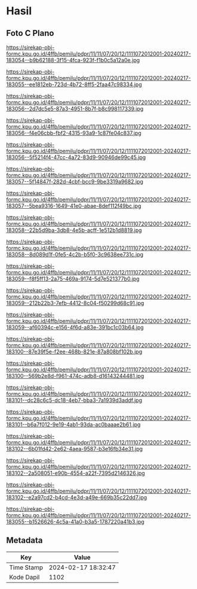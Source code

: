 # Hasil

## Foto C Plano

https://sirekap-obj-formc.kpu.go.id/4ffb/pemilu/pdpr/11/11/07/20/12/1111072012001-20240217-183054--b9b62188-3f15-4fca-923f-f1b0c5a12a0e.jpg

https://sirekap-obj-formc.kpu.go.id/4ffb/pemilu/pdpr/11/11/07/20/12/1111072012001-20240217-183055--ee1812eb-723d-4b72-8ff5-2faa47c98334.jpg

https://sirekap-obj-formc.kpu.go.id/4ffb/pemilu/pdpr/11/11/07/20/12/1111072012001-20240217-183056--2d7dc5e5-87a3-4951-8b7f-b8c998117339.jpg

https://sirekap-obj-formc.kpu.go.id/4ffb/pemilu/pdpr/11/11/07/20/12/1111072012001-20240217-183056--f4e06cbb-fbf2-4315-93a9-1c87fe04c837.jpg

https://sirekap-obj-formc.kpu.go.id/4ffb/pemilu/pdpr/11/11/07/20/12/1111072012001-20240217-183056--5f5214f4-47cc-4a72-83d9-90946de99c45.jpg

https://sirekap-obj-formc.kpu.go.id/4ffb/pemilu/pdpr/11/11/07/20/12/1111072012001-20240217-183057--5f14847f-282d-4cbf-bcc9-9be3319a9682.jpg

https://sirekap-obj-formc.kpu.go.id/4ffb/pemilu/pdpr/11/11/07/20/12/1111072012001-20240217-183057--5bea9316-1649-41e0-abae-8def112f49bc.jpg

https://sirekap-obj-formc.kpu.go.id/4ffb/pemilu/pdpr/11/11/07/20/12/1111072012001-20240217-183058--22b5d9ba-3db8-4e5b-acff-1e512b1d8819.jpg

https://sirekap-obj-formc.kpu.go.id/4ffb/pemilu/pdpr/11/11/07/20/12/1111072012001-20240217-183058--8d089d1f-0fe5-4c2b-b5f0-3c9638ee731c.jpg

https://sirekap-obj-formc.kpu.go.id/4ffb/pemilu/pdpr/11/11/07/20/12/1111072012001-20240217-183059--f8f5ff13-2a75-469a-9174-5d7e521377b0.jpg

https://sirekap-obj-formc.kpu.go.id/4ffb/pemilu/pdpr/11/11/07/20/12/1111072012001-20240217-183059--212b22b3-7efb-4412-8c04-f50299d68c91.jpg

https://sirekap-obj-formc.kpu.go.id/4ffb/pemilu/pdpr/11/11/07/20/12/1111072012001-20240217-183059--af60394c-e156-4f6d-a83e-391bc1c03b64.jpg

https://sirekap-obj-formc.kpu.go.id/4ffb/pemilu/pdpr/11/11/07/20/12/1111072012001-20240217-183100--87e39f5e-f2ee-468b-821e-87a808bf102b.jpg

https://sirekap-obj-formc.kpu.go.id/4ffb/pemilu/pdpr/11/11/07/20/12/1111072012001-20240217-183100--569b2e8d-f961-474c-adb8-d16143244481.jpg

https://sirekap-obj-formc.kpu.go.id/4ffb/pemilu/pdpr/11/11/07/20/12/1111072012001-20240217-183101--dc28c6c5-dc18-4eb7-bba3-7a1939d3addf.jpg

https://sirekap-obj-formc.kpu.go.id/4ffb/pemilu/pdpr/11/11/07/20/12/1111072012001-20240217-183101--b6a7f012-9e19-4ab1-93da-ac0baaae2b61.jpg

https://sirekap-obj-formc.kpu.go.id/4ffb/pemilu/pdpr/11/11/07/20/12/1111072012001-20240217-183102--6b01fd42-2e62-4aea-9587-b3e16fb34e31.jpg

https://sirekap-obj-formc.kpu.go.id/4ffb/pemilu/pdpr/11/11/07/20/12/1111072012001-20240217-183102--2a508051-e90b-4554-a22f-7395d2146326.jpg

https://sirekap-obj-formc.kpu.go.id/4ffb/pemilu/pdpr/11/11/07/20/12/1111072012001-20240217-183102--e2a97cd2-b4cd-4e3d-a49e-669b35c22dd7.jpg

https://sirekap-obj-formc.kpu.go.id/4ffb/pemilu/pdpr/11/11/07/20/12/1111072012001-20240217-183055--b1526626-4c5a-41a0-b3a5-1787220a41b3.jpg


## Metadata

| Key        | Value               |
| ---------- | ------------------- |
| Time Stamp | 2024-02-17 18:32:47 |
| Kode Dapil | 1102                |



